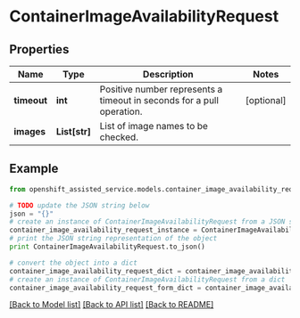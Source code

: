 # ContainerImageAvailabilityRequest


## Properties
Name | Type | Description | Notes
------------ | ------------- | ------------- | -------------
**timeout** | **int** | Positive number represents a timeout in seconds for a pull operation. | [optional] 
**images** | **List[str]** | List of image names to be checked. | 

## Example

```python
from openshift_assisted_service.models.container_image_availability_request import ContainerImageAvailabilityRequest

# TODO update the JSON string below
json = "{}"
# create an instance of ContainerImageAvailabilityRequest from a JSON string
container_image_availability_request_instance = ContainerImageAvailabilityRequest.from_json(json)
# print the JSON string representation of the object
print ContainerImageAvailabilityRequest.to_json()

# convert the object into a dict
container_image_availability_request_dict = container_image_availability_request_instance.to_dict()
# create an instance of ContainerImageAvailabilityRequest from a dict
container_image_availability_request_form_dict = container_image_availability_request.from_dict(container_image_availability_request_dict)
```
[[Back to Model list]](../README.md#documentation-for-models) [[Back to API list]](../README.md#documentation-for-api-endpoints) [[Back to README]](../README.md)


